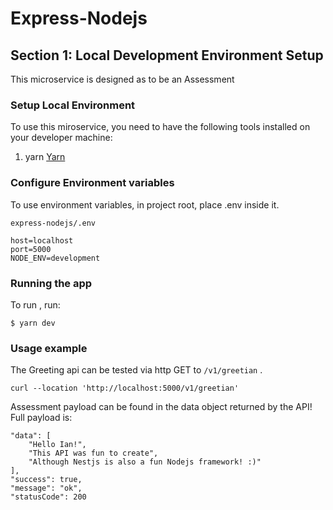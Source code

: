 # Express-Nodejs

## Section 1: Local Development Environment Setup

This microservice is designed as to be an Assessment

### Setup Local Environment

To use this miroservice, you need to have the following tools installed on your
developer machine:

1. yarn [Yarn](https://classic.yarnpkg.com/lang/en/docs/install)

### Configure Environment variables

To use environment variables, in project root, place .env inside it.

```
express-nodejs/.env
```

```
host=localhost
port=5000
NODE_ENV=development
```

### Running the app

To run , run:

```
$ yarn dev
```

### Usage example

The Greeting api can be tested via http GET to `/v1/greetian` .

```
curl --location 'http://localhost:5000/v1/greetian'
```

Assessment payload can be found in the data object returned by the API! Full
payload is:

```
"data": [
    "Hello Ian!",
    "This API was fun to create",
    "Although Nestjs is also a fun Nodejs framework! :)"
],
"success": true,
"message": "ok",
"statusCode": 200

```
